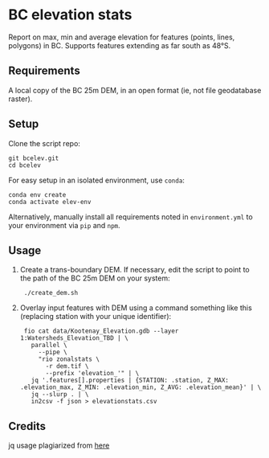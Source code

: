 # BC elevation stats

Report on max, min and average elevation for features (points, lines, polygons) in BC. Supports features extending as far south as 48°S.

## Requirements

A local copy of the BC 25m DEM, in an open format (ie, not file geodatabase raster).


## Setup

Clone the script repo:

    git bcelev.git
    cd bcelev

For easy setup in an isolated environment, use `conda`:

    conda env create
    conda activate elev-env

Alternatively, manually install all requirements noted in `environment.yml` to your environment via `pip` and `npm`.


## Usage

1. Create a trans-boundary DEM. If necessary, edit the script to point to the path of the BC 25m DEM on your system:

        ./create_dem.sh


2. Overlay input features with DEM using a command something like this (replacing station with your unique identifier):

        fio cat data/Kootenay_Elevation.gdb --layer 1:Watersheds_Elevation_TBD | \
          parallel \
            --pipe \
            "rio zonalstats \
              -r dem.tif \
              --prefix 'elevation_'" | \
          jq '.features[].properties | {STATION: .station, Z_MAX: .elevation_max, Z_MIN: .elevation_min, Z_AVG: .elevation_mean}' | \
          jq --slurp . | \
          in2csv -f json > elevationstats.csv



## Credits

jq usage plagiarized from [here](https://gist.github.com/david-murr/9d17e4b7267ab3290833)
